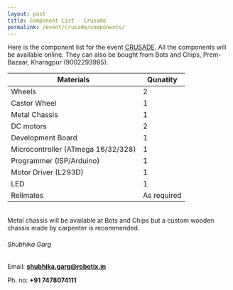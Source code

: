 ```yaml
---
layout: post
title: Component List - Crusade
permalink: /event/crusade/components/
---
```

Here is the component list for the event [CRUSADE](/tutorial/event/crusade/). All the components will be available online. They can also be bought from Bots and Chips, Prem-Bazaar, Kharagpur (9002293985).

| Materials                         | Qunatity    |
|-----------------------------------|-------------|
|Wheels                             | 2           |
|Castor Wheel                       | 1           |
|Metal Chassis                      | 1           |
|DC motors                          | 2           |
|Development Board                  | 1           |
|Microcontroller (ATmega 16/32/328) | 1           |
|Programmer (ISP/Arduino)           | 1           |
|Motor Driver (L293D)               | 1           |
|LED                                | 1           |
|Relimates                          | As required |

<br>
Metal chassis will be available at Bots and Chips but a custom wooden chassis made by carpenter is recommended.

###### Shubhika Garg

Email: **[shubhika.garg@robotix.in](mailto:shubhika.garg@robotix.in)**

Ph. no: **+91 7478074111**
